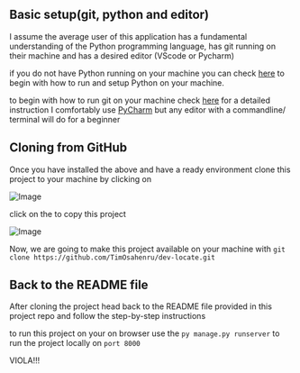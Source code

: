 ## Basic setup(git, python and editor)

I assume the average user of this application has a fundamental understanding of the Python programming language,
has git running on their machine and has a desired editor (VScode or Pycharm)

if you do not have Python running on your machine you can check [here](https://www.digitalocean.com/community/tutorials/install-python-windows-10) to 
begin with how to run and setup Python on your machine.

to begin with how to run git on your machine check [here](https://phoenixnap.com/kb/how-to-install-git-windows) for a detailed instruction
I comfortably use [PyCharm](https://www.jetbrains.com/pycharm/download/#section=windows) but any editor with a commandline/ terminal will do for a beginner


## Cloning from GitHub
Once you have installed the above and have a ready environment clone this project to your machine by clicking on

![Image](./README/code.jpg)

click on the to copy this project

![Image](./README/https.jpg)

Now, we are going to make this project available on your machine with `git clone https://github.com/TimOsahenru/dev-locate.git`

## Back to the README file
After cloning the project head back to the README file provided in this project repo and follow the step-by-step instructions

to run this project on your on browser use the
`py manage.py runserver` to run the project locally on `port 8000`

VIOLA!!!

